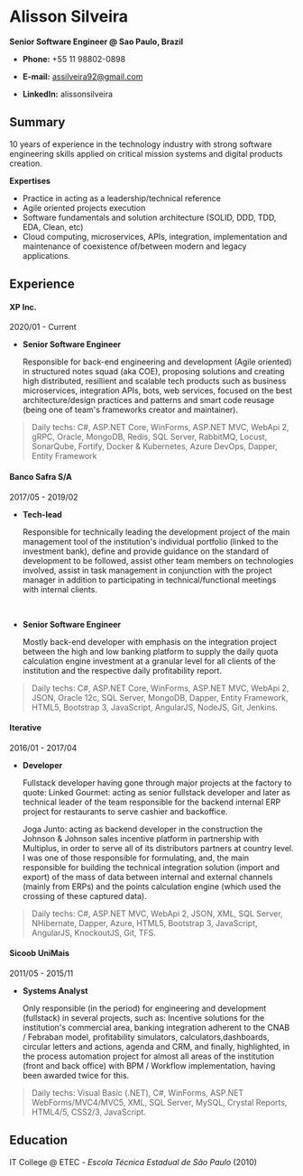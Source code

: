 
# Alisson Silveira
**Senior Software Engineer @ Sao Paulo, Brazil**

- **Phone:** +55 11 98802-0898

- **E-mail:** assilveira92@gmail.com

- **LinkedIn:** alissonsilveira


## Summary

10 years of experience in the technology industry with strong software engineering skills applied on critical mission systems and digital products creation.

**Expertises**
- Practice in acting as a leadership/technical reference
- Agile oriented projects execution
- Software fundamentals and solution architecture (SOLID, DDD, TDD, EDA, Clean, etc)
- Cloud computing, microservices, APIs, integration, implementation and maintenance of coexistence of/between modern and legacy applications.


## Experience

#### XP Inc.
2020/01 - Current

  - **Senior Software Engineer**

    Responsible for back-end engineering and development (Agile oriented) in structured notes squad (aka COE), proposing solutions and creating high distributed, resillient and scalable tech products such as business microservices, integration APIs, bots, web services, focused on the best architecture/design practices and patterns and smart code reusage (being one of team's frameworks creator and maintainer).

> Daily techs: C#, ASP.NET Core, WinForms, ASP.NET MVC, WebApi 2, gRPC, Oracle, MongoDB, Redis, SQL Server, RabbitMQ, Locust, SonarQube, Fortify, Docker & Kubernetes, Azure DevOps, Dapper, Entity Framework

<div style="page-break-after: always;"></div>

#### Banco Safra S/A 
2017/05 - 2019/02

 - **Tech-lead**
   
   Responsible for technically leading the development project of the main management tool of the institution's individual portfolio (linked to the investment bank), define and provide guidance on the standard of development to be followed, assist other team members on technologies involved, assist in task management in conjunction with the project manager in addition to participating in technical/functional meetings with internal clients.

   <br>
   
 - **Senior Software Engineer**
   
   Mostly back-end developer with emphasis on the integration project between the high and low banking platform to supply the daily quota calculation engine investment at a granular level for all clients of the institution and the respective daily profitability report.

> Daily techs: C#, ASP.NET Core, WinForms, ASP.NET MVC, WebApi 2, JSON, Oracle 12c, SQL Server, MongoDB, Dapper, Entity Framework, HTML5, Bootstrap 3, JavaScript, AngularJS, NodeJS, Git, Jenkins.

#### Iterative 
2016/01 - 2017/04

 - **Developer**
   
    Fullstack developer having gone through major projects at the factory to quote: Linked Gourmet: acting as senior fullstack developer and later as technical leader of the team responsible for the backend internal ERP project for restaurants to serve cashier and backoffice.  
    
    Joga Junto:  acting as backend developer in the construction the Johnson & Johnson sales incentive platform in partnership with Multiplus, in order to    serve all of its distributors partners at country level. I was one of    those responsible for formulating, and, the main responsible for building the technical integration solution (import and export) of the mass of data between internal and external channels (mainly from ERPs) and the points calculation engine (which used the crossing of  these captured data).

> Daily techs: C#, ASP.NET MVC, WebApi 2, JSON, XML, SQL Server, NHibernate, Dapper, Azure, HTML5, Bootstrap 3, JavaScript, AngularJS, KnockoutJS, Git, TFS.

<div style="page-break-after: always;"></div>

#### Sicoob UniMais 
2011/05 - 2015/11

 - **Systems Analyst**
   
   Only responsible (in the period) for engineering and development (fullstack) in several projects, such as: Incentive solutions for the institution's commercial area, banking integration adherent to the CNAB / Febraban model, profitability simulators, calculators,dashboards, circular letters and actions, agenda and CRM, and finally, highlighted, in the process automation project for almost all areas of the institution (front and back office) with BPM / Workflow implementation, having been awarded twice for this.

> Daily techs: Visual Basic (.NET), C#, WinForms, ASP.NET WebForms/MVC4/MVC5, XML, SQL Server, MySQL, Crystal Reports, HTML4/5, CSS2/3, JavaScript.


## Education

IT College @ ETEC - *Escola Técnica Estadual de São Paulo* (2010)
